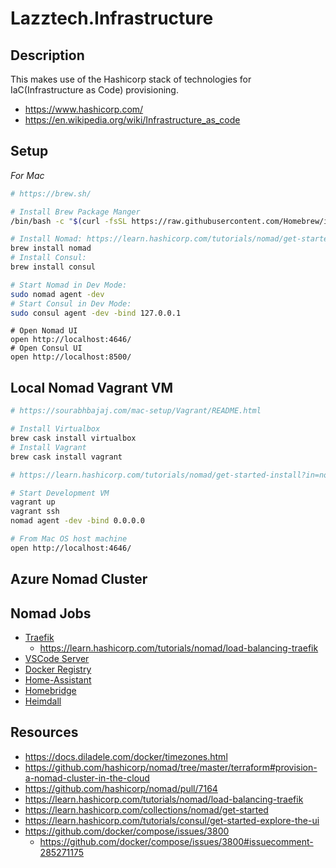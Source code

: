 # Lazztech.Infrastructure

## Description
This makes use of the Hashicorp stack of technologies for IaC(Infrastructure as Code) provisioning.
- https://www.hashicorp.com/
- https://en.wikipedia.org/wiki/Infrastructure_as_code

## Setup
*For Mac*

```bash
# https://brew.sh/

# Install Brew Package Manger
/bin/bash -c "$(curl -fsSL https://raw.githubusercontent.com/Homebrew/install/master/install.sh)"
```

```bash
# Install Nomad: https://learn.hashicorp.com/tutorials/nomad/get-started-install?in=nomad/get-started
brew install nomad
# Install Consul:
brew install consul
```

```bash
# Start Nomad in Dev Mode:
sudo nomad agent -dev
# Start Consul in Dev Mode:
sudo consul agent -dev -bind 127.0.0.1
```

```
# Open Nomad UI
open http://localhost:4646/
# Open Consul UI
open http://localhost:8500/
```

## Local Nomad Vagrant VM


```bash
# https://sourabhbajaj.com/mac-setup/Vagrant/README.html

# Install Virtualbox
brew cask install virtualbox
# Install Vagrant
brew cask install vagrant
```

```bash
# https://learn.hashicorp.com/tutorials/nomad/get-started-install?in=nomad/get-started#vagrant-setup-optional

# Start Development VM
vagrant up
vagrant ssh
nomad agent -dev -bind 0.0.0.0
```

```bash
# From Mac OS host machine
open http://localhost:4646/
```

## Azure Nomad Cluster

## Nomad Jobs
- [Traefik](https://containo.us/traefik/)
    - https://learn.hashicorp.com/tutorials/nomad/load-balancing-traefik
- [VSCode Server](https://coder.com/)
- [Docker Registry](https://docs.docker.com/registry/deploying/)
- [Home-Assistant](https://www.home-assistant.io/)
- [Homebridge](https://homebridge.io/)
- [Heimdall](https://heimdall.site/)

## Resources
- https://docs.diladele.com/docker/timezones.html
- https://github.com/hashicorp/nomad/tree/master/terraform#provision-a-nomad-cluster-in-the-cloud
- https://github.com/hashicorp/nomad/pull/7164
- https://learn.hashicorp.com/tutorials/nomad/load-balancing-traefik
- https://learn.hashicorp.com/collections/nomad/get-started
- https://learn.hashicorp.com/tutorials/consul/get-started-explore-the-ui
- https://github.com/docker/compose/issues/3800
    - https://github.com/docker/compose/issues/3800#issuecomment-285271175